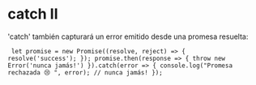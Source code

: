 # catch II

'catch' también capturará un error emitido desde una promesa resuelta:

<code><pre>
let promise = new Promise((resolve, reject) => {
  resolve('success');
});
promise.then(response => {
  throw new Error('nunca jamás!')
}).catch(error => {
  console.log("Promesa rechazada 😢 ", error); // nunca jamás!
});
</pre></code>
